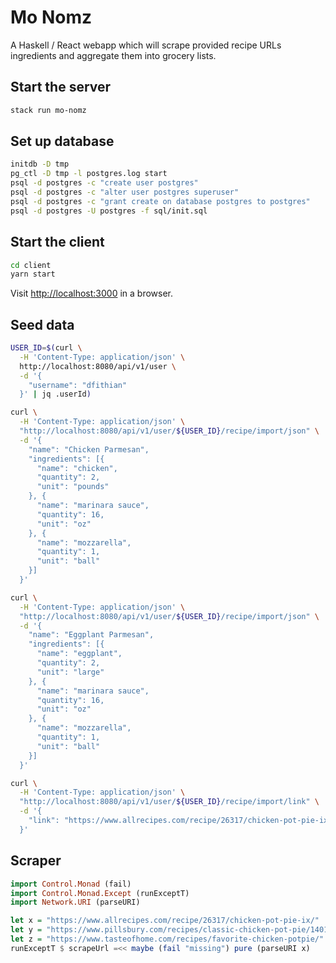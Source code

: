 # Mo Nomz

A Haskell / React webapp which will scrape provided recipe URLs ingredients and aggregate them into grocery lists.

## Start the server

```bash
stack run mo-nomz
```

## Set up database

```bash
initdb -D tmp
pg_ctl -D tmp -l postgres.log start
psql -d postgres -c "create user postgres"
psql -d postgres -c "alter user postgres superuser"
psql -d postgres -c "grant create on database postgres to postgres"
psql -d postgres -U postgres -f sql/init.sql
```

## Start the client

```bash
cd client
yarn start
```

Visit [http://localhost:3000](http://localhost:3000) in a browser.

## Seed data

```bash
USER_ID=$(curl \
  -H 'Content-Type: application/json' \
  http://localhost:8080/api/v1/user \
  -d '{
    "username": "dfithian"
  }' | jq .userId)

curl \
  -H 'Content-Type: application/json' \
  "http://localhost:8080/api/v1/user/${USER_ID}/recipe/import/json" \
  -d '{
    "name": "Chicken Parmesan",
    "ingredients": [{
      "name": "chicken",
      "quantity": 2,
      "unit": "pounds"
    }, {
      "name": "marinara sauce",
      "quantity": 16,
      "unit": "oz"
    }, {
      "name": "mozzarella",
      "quantity": 1,
      "unit": "ball"
    }]
  }'

curl \
  -H 'Content-Type: application/json' \
  "http://localhost:8080/api/v1/user/${USER_ID}/recipe/import/json" \
  -d '{
    "name": "Eggplant Parmesan",
    "ingredients": [{
      "name": "eggplant",
      "quantity": 2,
      "unit": "large"
    }, {
      "name": "marinara sauce",
      "quantity": 16,
      "unit": "oz"
    }, {
      "name": "mozzarella",
      "quantity": 1,
      "unit": "ball"
    }]
  }'

curl \
  -H 'Content-Type: application/json' \
  "http://localhost:8080/api/v1/user/${USER_ID}/recipe/import/link" \
  -d '{
    "link": "https://www.allrecipes.com/recipe/26317/chicken-pot-pie-ix/"
  }'
```

## Scraper

```haskell
import Control.Monad (fail)
import Control.Monad.Except (runExceptT)
import Network.URI (parseURI)

let x = "https://www.allrecipes.com/recipe/26317/chicken-pot-pie-ix/"
let y = "https://www.pillsbury.com/recipes/classic-chicken-pot-pie/1401d418-ac0b-4b50-ad09-c6f1243fb992"
let z = "https://www.tasteofhome.com/recipes/favorite-chicken-potpie/"
runExceptT $ scrapeUrl =<< maybe (fail "missing") pure (parseURI x)
```
